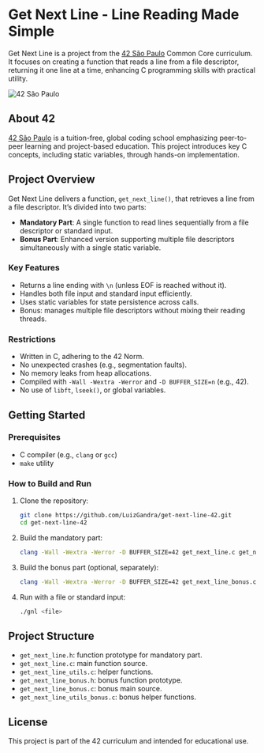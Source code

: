 # Get Next Line - Line Reading Made Simple

Get Next Line is a project from the [42 São Paulo](https://www.42sp.org.br/) Common Core curriculum. It focuses on creating a function that reads a line from a file descriptor, returning it one line at a time, enhancing C programming skills with practical utility.

![42 São Paulo](https://img.shields.io/badge/42-São_Paulo-black?style=flat-square&logo=42)

## About 42

[42 São Paulo](https://www.42sp.org.br/) is a tuition-free, global coding school emphasizing peer-to-peer learning and project-based education. This project introduces key C concepts, including static variables, through hands-on implementation.

## Project Overview

Get Next Line delivers a function, `get_next_line()`, that retrieves a line from a file descriptor. It’s divided into two parts:
- **Mandatory Part**: A single function to read lines sequentially from a file descriptor or standard input.
- **Bonus Part**: Enhanced version supporting multiple file descriptors simultaneously with a single static variable.

### Key Features

- Returns a line ending with `\n` (unless EOF is reached without it).
- Handles both file input and standard input efficiently.
- Uses static variables for state persistence across calls.
- Bonus: manages multiple file descriptors without mixing their reading threads.

### Restrictions

- Written in C, adhering to the 42 Norm.
- No unexpected crashes (e.g., segmentation faults).
- No memory leaks from heap allocations.
- Compiled with `-Wall -Wextra -Werror` and `-D BUFFER_SIZE=n` (e.g., 42).
- No use of `libft`, `lseek()`, or global variables.

## Getting Started

### Prerequisites

- C compiler (e.g., `clang` or `gcc`)
- `make` utility

### How to Build and Run

1. Clone the repository:

   ```bash
   git clone https://github.com/LuizGandra/get-next-line-42.git
   cd get-next-line-42

2. Build the mandatory part:

   ```bash
   clang -Wall -Wextra -Werror -D BUFFER_SIZE=42 get_next_line.c get_next_line_utils.c -o gnl

3. Build the bonus part (optional, separately):

   ```bash
   clang -Wall -Wextra -Werror -D BUFFER_SIZE=42 get_next_line_bonus.c get_next_line_utils_bonus.c -o gnl_bonus

4. Run with a file or standard input:

   ```bash
   ./gnl <file>

## Project Structure

- `get_next_line.h`: function prototype for mandatory part.
- `get_next_line.c`: main function source.
- `get_next_line_utils.c`: helper functions.
- `get_next_line_bonus.h`: bonus function prototype.
- `get_next_line_bonus.c`: bonus main source.
- `get_next_line_utils_bonus.c`: bonus helper functions.

## License

This project is part of the 42 curriculum and intended for educational use.
